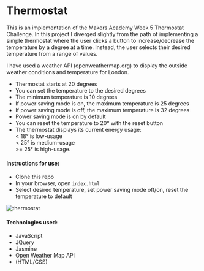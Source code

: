# Thermostat

This is an implementation of the Makers Academy Week 5 Thermostat Challenge. In this project I diverged slightly from the path of implementing a simple thermostat where the user clicks a button to increase/decrease the temperature by a degree at a time. Instead, the user selects their desired temperature from a range of values.  

I have used a weather API (openweathermap.org) to display the outside weather conditions and temperature for London.

* Thermostat starts at 20 degrees
* You can set the temperature to the desired degrees
* The minimum temperature is 10 degrees
* If power saving mode is on, the maximum temperature is 25 degrees
* If power saving mode is off, the maximum temperature is 32 degrees
* Power saving mode is on by default
* You can reset the temperature to 20° with the reset button
* The thermostat displays its current energy usage:  
< 18° is low-usage  
< 25° is medium-usage  
\>= 25° is high-usage.


#### Instructions for use:
- Clone this repo
- In your browser, open ```index.html```
- Select desired temperature, set power saving mode off/on,  reset the temperature to default

![thermostat](https://github.com/rorymcgit/thermostat-JavaScript/blob/master/Thermostat_highusage.png)

#### Technologies used:
- JavaScript
- JQuery
- Jasmine
- Open Weather Map API
- (HTML/CSS)
